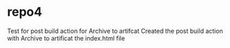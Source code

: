 # repo4
Test for post build action for Archive to artifcat
Created the post build action with Archive to artificat the index.html file
